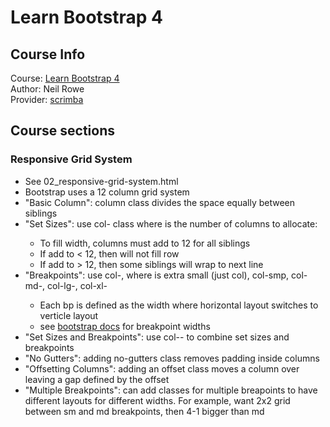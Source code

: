 # Learn Bootstrap 4

## Course Info
Course: [Learn Bootstrap 4](https://scrimba.com/g/gbootstrap4)  
Author: Neil Rowe  
Provider: [scrimba](https://scrimba.com)  

## Course sections

### Responsive Grid System
* See 02_responsive-grid-system.html
* Bootstrap uses a 12 column grid system
* "Basic Column": column class divides the space equally between siblings
* "Set Sizes": use col-<x> class where <x> is the number of columns to allocate:
    * To fill width, columns must add to 12 for all siblings
    * If add to < 12, then will not fill row
    * If add to > 12, then some siblings will wrap to next line
* "Breakpoints": use col-<bp>, where <bp> is  extra small (just col), col-smp, col-md-, col-lg-, col-xl- 
    * Each bp is defined as the width where horizontal layout switches to verticle layout
    * see [bootstrap docs](https://getbootstrap.com/docs/4.0/layout/grid/) for breakpoint widths
* "Set Sizes and Breakpoints": use col-<bp>-<x> to combine set sizes and breakpoints
* "No Gutters": adding no-gutters class removes padding inside columns
* "Offsetting Columns": adding an offset class moves a column over leaving a gap defined by the offset
* "Multiple Breakpoints": can add classes for multiple breapoints to have different layouts for different widths.  For example, want 2x2 grid between sm and md breakpoints, then 4-1 bigger than md